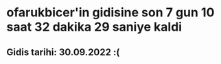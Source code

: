 # ofarukbicer'in gidisine son 7 gun 10 saat 32 dakika 29 saniye kaldi

## Gidis tarihi: 30.09.2022 :(